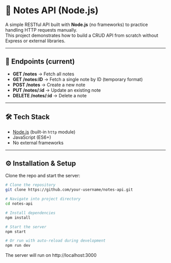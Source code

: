 # 📝 Notes API (Node.js)

A simple RESTful API built with **Node.js** (no frameworks) to practice handling HTTP requests manually.  
This project demonstrates how to build a CRUD API from scratch without Express or external libraries.

---

## 🚀 Endpoints (current)
- **GET /notes** → Fetch all notes
- **GET /notes:ID** → Fetch a single note by ID (temporary format)
- **POST /notes** → Create a new note
- **PUT /notes/:id** → Update an existing note
- **DELETE /notes/:id** → Delete a note

---

## 🛠 Tech Stack
- [Node.js](https://nodejs.org/) (built-in `http` module)
- JavaScript (ES6+)
- No external frameworks

---

## ⚙️ Installation & Setup

Clone the repo and start the server:

```bash
# Clone the repository
git clone https://github.com/your-username/notes-api.git

# Navigate into project directory
cd notes-api

# Install dependencies
npm install

# Start the server
npm start

# Or run with auto-reload during development
npm run dev
```

The server will run on http://localhost:3000
